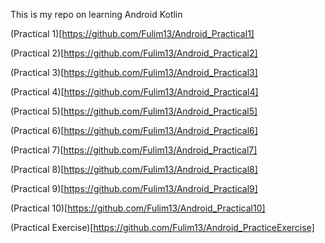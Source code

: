 This is my repo on learning Android Kotlin

(Practical 1)[https://github.com/Fulim13/Android_Practical1]

(Practical 2)[https://github.com/Fulim13/Android_Practical2]

(Practical 3)[https://github.com/Fulim13/Android_Practical3]

(Practical 4)[https://github.com/Fulim13/Android_Practical4]

(Practical 5)[https://github.com/Fulim13/Android_Practical5]

(Practical 6)[https://github.com/Fulim13/Android_Practical6]

(Practical 7)[https://github.com/Fulim13/Android_Practical7]

(Practical 8)[https://github.com/Fulim13/Android_Practical8]

(Practical 9)[https://github.com/Fulim13/Android_Practical9]

(Practical 10)[https://github.com/Fulim13/Android_Practical10]

(Practical Exercise)[https://github.com/Fulim13/Android_PracticeExercise]
